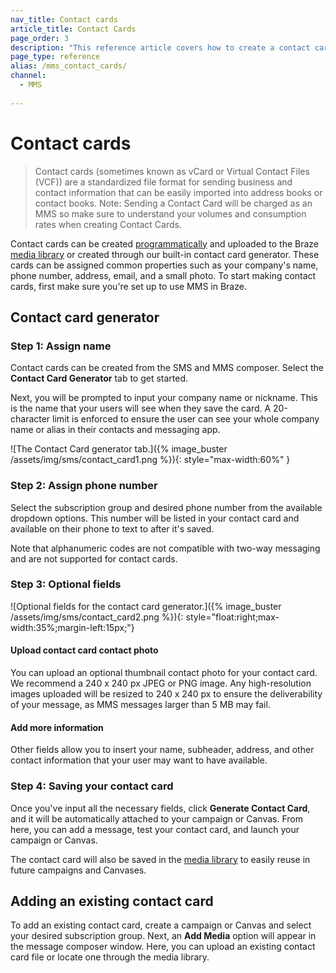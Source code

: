 ```yaml
---
nav_title: Contact cards
article_title: Contact Cards
page_order: 3
description: "This reference article covers how to create a contact card to include in your MMS and SMS messages."
page_type: reference
alias: /mms_contact_cards/
channel:
  - MMS
  
---
```


# Contact cards 

> Contact cards (sometimes known as vCard or Virtual Contact Files (VCF)) are a standardized file format for sending business and contact information that can be easily imported into address books or contact books. Note: Sending a Contact Card will be charged as an MMS so make sure to understand your volumes and consumption rates when creating Contact Cards.

Contact cards can be created [programmatically](https://www.twilio.com/blog/send-vcard-twilio-sms) and uploaded to the Braze [media library]({{site.baseurl}}/user_guide/engagement_tools/templates_and_media/media_library/#media-library) or created through our built-in contact card generator. These cards can be assigned common properties such as your company's name, phone number, address, email, and a small photo. To start making contact cards, first make sure you're set up to use MMS in Braze.

## Contact card generator

### Step 1: Assign name

Contact cards can be created from the SMS and MMS composer. Select the **Contact Card Generator** tab to get started.

Next, you will be prompted to input your company name or nickname. This is the name that your users will see when they save the card. A 20-character limit is enforced to ensure the user can see your whole company name or alias in their contacts and messaging app. 

![The Contact Card generator tab.]({% image_buster /assets/img/sms/contact_card1.png %}){: style="max-width:60%" }

### Step 2: Assign phone number

Select the subscription group and desired phone number from the available dropdown options. This number will be listed in your contact card and available on their phone to text to after it's saved.

Note that alphanumeric codes are not compatible with two-way messaging and are not supported for contact cards.

### Step 3: Optional fields

![Optional fields for the contact card generator.]({% image_buster /assets/img/sms/contact_card2.png %}){: style="float:right;max-width:35%;margin-left:15px;"}

#### Upload contact card contact photo

You can upload an optional thumbnail contact photo for your contact card. We recommend a 240 x 240&nbsp;px JPEG or PNG image. Any high-resolution images uploaded will be resized to 240 x 240&nbsp;px to ensure the deliverability of your message, as MMS messages larger than 5&nbsp;MB may fail.

#### Add more information

Other fields allow you to insert your name, subheader, address, and other contact information that your user may want to have available. 

### Step 4: Saving your contact card

Once you've input all the necessary fields, click **Generate Contact Card**, and it will be automatically attached to your campaign or Canvas. From here, you can add a message, test your contact card, and launch your campaign or Canvas.

The contact card will also be saved in the [media library]({{site.baseurl}}/user_guide/engagement_tools/templates_and_media/media_library/#media-library) to easily reuse in future campaigns and Canvases.

## Adding an existing contact card

To add an existing contact card, create a campaign or Canvas and select your desired subscription group. Next, an **Add Media** option will appear in the message composer window. Here, you can upload an existing contact card file or locate one through the media library.
